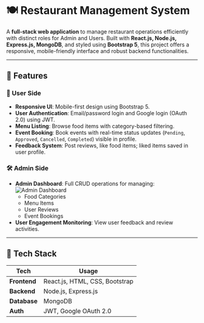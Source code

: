 # 🍽️ Restaurant Management System

A **full-stack web application** to manage restaurant operations efficiently with distinct roles for Admin and Users. Built with **React.js, Node.js, Express.js, MongoDB**, and styled using **Bootstrap 5**, this project offers a responsive, mobile-friendly interface and robust backend functionalities.



---

## 🚀 Features

### 👤 User Side
- **Responsive UI**: Mobile-first design using Bootstrap 5.
- **User Authentication**: Email/password login and Google login (OAuth 2.0) using JWT.
- **Menu Listing**: Browse food items with category-based filtering.
- **Event Booking**: Book events with real-time status updates (`Pending`, `Approved`, `Cancelled`, `Completed`) visible in profile.
- **Feedback System**: Post reviews, like food items; liked items saved in user profile.
  
### 🛠️ Admin Side
- **Admin Dashboard**: Full CRUD operations for managing:
![Admin Dashboard](https://res.cloudinary.com/dfojntght/image/upload/v1742842867/m3ouel2zdx0tbk4eln4h.jpg)
  - Food Categories
  - Menu Items
  - User Reviews
  - Event Bookings
- **User Engagement Monitoring**: View user feedback and review activities.

---

## 🧰 Tech Stack

| Tech         | Usage                          |
|--------------|--------------------------------|
| **Frontend** | React.js, HTML, CSS, Bootstrap |
| **Backend**  | Node.js, Express.js            |
| **Database** | MongoDB                        |
| **Auth**     | JWT, Google OAuth 2.0          |



